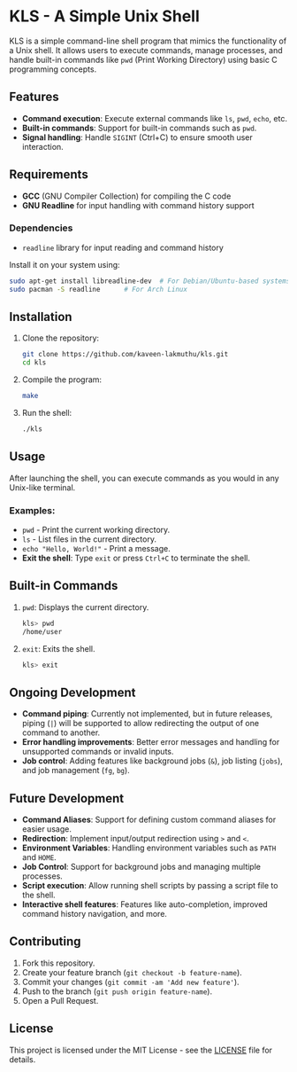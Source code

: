 # KLS - A Simple Unix Shell

KLS is a simple command-line shell program that mimics the functionality of a Unix shell. It allows users to execute commands, manage processes, and handle built-in commands like `pwd` (Print Working Directory) using basic C programming concepts.

## Features
- **Command execution**: Execute external commands like `ls`, `pwd`, `echo`, etc.
- **Built-in commands**: Support for built-in commands such as `pwd`.
- **Signal handling**: Handle `SIGINT` (Ctrl+C) to ensure smooth user interaction.

## Requirements
- **GCC** (GNU Compiler Collection) for compiling the C code
- **GNU Readline** for input handling with command history support

### Dependencies
- `readline` library for input reading and command history

Install it on your system using:
```bash
sudo apt-get install libreadline-dev  # For Debian/Ubuntu-based systems
sudo pacman -S readline      # For Arch Linux
```

## Installation

1. Clone the repository:
   ```bash
   git clone https://github.com/kaveen-lakmuthu/kls.git
   cd kls
   ```

2. Compile the program:
   ```bash
   make
   ```

3. Run the shell:
   ```bash
   ./kls
   ```

## Usage

After launching the shell, you can execute commands as you would in any Unix-like terminal.

### Examples:
- `pwd` - Print the current working directory.
- `ls` - List files in the current directory.
- `echo "Hello, World!"` - Print a message.
- **Exit the shell**: Type `exit` or press `Ctrl+C` to terminate the shell.

## Built-in Commands

1. `pwd`: Displays the current directory.
   ```bash
   kls> pwd
   /home/user
   ```

2. `exit`: Exits the shell.
   ```bash
   kls> exit
   ```

## Ongoing Development
- **Command piping**: Currently not implemented, but in future releases, piping (`|`) will be supported to allow redirecting the output of one command to another.
- **Error handling improvements**: Better error messages and handling for unsupported commands or invalid inputs.
- **Job control**: Adding features like background jobs (`&`), job listing (`jobs`), and job management (`fg`, `bg`).

## Future Development
- **Command Aliases**: Support for defining custom command aliases for easier usage.
- **Redirection**: Implement input/output redirection using `>` and `<`.
- **Environment Variables**: Handling environment variables such as `PATH` and `HOME`.
- **Job Control**: Support for background jobs and managing multiple processes.
- **Script execution**: Allow running shell scripts by passing a script file to the shell.
- **Interactive shell features**: Features like auto-completion, improved command history navigation, and more.

## Contributing

1. Fork this repository.
2. Create your feature branch (`git checkout -b feature-name`).
3. Commit your changes (`git commit -am 'Add new feature'`).
4. Push to the branch (`git push origin feature-name`).
5. Open a Pull Request.

## License

This project is licensed under the MIT License - see the [LICENSE](LICENSE) file for details.
